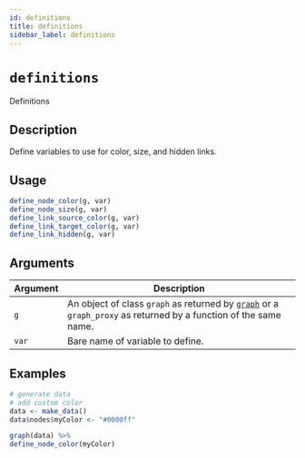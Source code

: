 ```yaml
---
id: definitions
title: definitions
sidebar_label: definitions
---
```


# `definitions`

Definitions


## Description

Define variables to use for color, size, and hidden links.


## Usage

```r
define_node_color(g, var)
define_node_size(g, var)
define_link_source_color(g, var)
define_link_target_color(g, var)
define_link_hidden(g, var)
```


## Arguments

Argument      |Description
------------- |----------------
`g`     |     An object of class `graph` as returned by [`graph`](#graph) or a `graph_proxy`  as returned by a function of the same name.
`var`     |     Bare name of variable to define.


## Examples

```r
# generate data
# add custom color
data <- make_data()
data$nodes$myColor <- "#0000ff"

graph(data) %>%
define_node_color(myColor)
```


